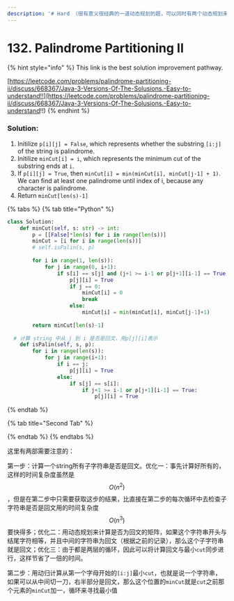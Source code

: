 ```yaml
---
description: '# Hard （很有意义很经典的一道动态规划的题，可以同时有两个动态规划来优化时间复杂度）'
---
```


# 132. Palindrome Partitioning II

{% hint style="info" %}
This link is the best solution improvement pathway.

[https://leetcode.com/problems/palindrome-partitioning-ii/discuss/668367/Java-3-Versions-Of-The-Solusions.-Easy-to-understand!!](https://leetcode.com/problems/palindrome-partitioning-ii/discuss/668367/Java-3-Versions-Of-The-Solusions.-Easy-to-understand!!)
{% endhint %}

### Solution:

1. Initilize `p[i][j] = False`, which represents whether the substring `[i:j]` of the string is palindrome.
2. Initilize `minCut[i] = i`, which represents the minimum cut of the substring ends at `i`.
3. If `p[i][j] = True`, then `minCut[i] = min(minCut[i], minCut[j-1] + 1)`. We can find at least one palindrome until index of i, because any character is palindrome.
4. Return `minCut[len(s)-1]`

{% tabs %}
{% tab title="Python" %}
```python
class Solution:
    def minCut(self, s: str) -> int:
        p = [[False]*len(s) for i in range(len(s))]
        minCut = [i for i in range(len(s))]
        # self.isPalin(s, p)
        
        for i in range(1, len(s)):
            for j in range(0, i+1):
                if s[i] == s[j] and (j+1 >= i-1 or p[j+1][i-1] == True):
                    p[j][i] = True
                    if j == 0:
                        minCut[i] = 0
                        break
                    else:
                        minCut[i] = min(minCut[i], minCut[j-1]+1)
        
        return minCut[len(s)-1]
        
  # 计算 string 中从 j 到 i 是否是回文，用p[j][i]表示      
    def isPalin(self, s, p):
        for i in range(len(s)):
            for j in range(i+1):
                if i == j: 
                    p[j][i] = True
                else:
                    if s[j] == s[i]:
                        if j+1 >= i-1 or p[j+1][i-1] == True:
                            p[j][i] = True


```
{% endtab %}

{% tab title="Second Tab" %}

{% endtab %}
{% endtabs %}

这里有两部需要注意的：

第一步：计算一个string所有子字符串是否是回文。优化一：事先计算好所有的，这样的时间复杂度虽然是 $$O(n^2)$$ ，但是在第二步中只需要获取这步的结果，比直接在第二步的每次循环中去检查子字符串是否是回文用的时间复杂度 $$O(n^3)$$ 要快得多；优化二：用动态规划来计算是否为回文的矩阵，如果这个字符串开头与结尾字符相等，并且中间的字符串为回文（根据之前的记录），那么这个子字符串就是回文；优化三：由于都是两层的循环，因此可以将计算回文与最小`cut`同步进行，这样节省了一倍的时间。

第二步：用动归计算从第一个字母开始的`[i:j]`最小`cut`，也就是说一个字符串，如果可以从中间切一刀，右半部分是回文，那么这个位置的`minCut`就是`cut`之前那个元素的`minCut`加一，循环来寻找最小值

